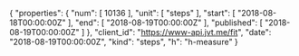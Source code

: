 {
  "properties": {
    "num": [
      10136
    ],
    "unit": [
      "steps"
    ],
    "start": [
      "2018-08-18T00:00:00Z"
    ],
    "end": [
      "2018-08-19T00:00:00Z"
    ],
    "published": [
      "2018-08-19T00:00:00Z"
    ]
  },
  "client_id": "https://www-api.jvt.me/fit",
  "date": "2018-08-19T00:00:00Z",
  "kind": "steps",
  "h": "h-measure"
}
